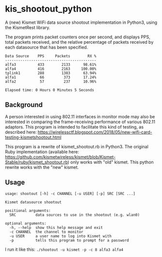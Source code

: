 # kis_shootout_python

A (new) Kismet WiFi data source shootout implementation in Python3, using the KismetRest library. 

The program prints packet counters once per second, and displays PPS, total packets received, and the relative percentage of packets received by each datasource that has been specified.

```
Data Source    PPS     Packets        RX %
------------------------------------------
alfa3          433        2133      98.61%
alfa4          416        2163     100.00%
tplink1        288        1383      63.94%
alfa1           66         373      17.24%
alfa2           57         237      10.96%

Elapsed time: 0 Hours 0 Minutes 5 Seconds
```

## Background

A person interested in using 802.11 interfaces in monitor mode may also be interested in comparing the frame-receiving performance of various 802.11 adaptors. This program is intended to facilitate this kind of testing, as described here: https://wirelessctf.blogspot.com/2018/05/new-wifi-card-testing-kismetshootout.html

This program is a rewrite of kismet_shootout.rb in Python3. The original Ruby implementation (available here: https://github.com/kismetwireless/kismet/blob/Kismet-Stable/ruby/kismet_shootout.rb) only works with "old" kismet. This python rewrite works with the "new" kismet.

## Usage

```
usage: shootout [-h] -c CHANNEL [-u USER] [-p] SRC [SRC ...]

Kismet datasource shootout

positional arguments:
  SRC         data sources to use in the shootout (e.g. wlan0)

optional arguments:
  -h, --help  show this help message and exit
  -c CHANNEL  the channel to monitor
  -u USER     a user name to log into Kismet with
  -p          tells this program to prompt for a password
  ```

I run it like this: `./shootout -u kismet -p -c 8 alfa3 alfa4`

